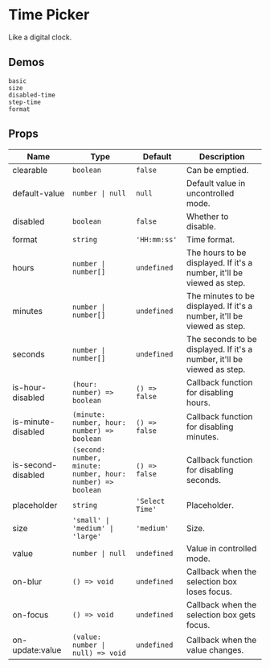 # Time Picker

Like a digital clock.

## Demos

```demo
basic
size
disabled-time
step-time
format
```

## Props

| Name | Type | Default | Description |
| --- | --- | --- | --- |
| clearable | `boolean` | `false` | Can be emptied. |
| default-value | `number \| null` | `null` | Default value in uncontrolled mode. |
| disabled | `boolean` | `false` | Whether to disable. |
| format | `string` | `'HH:mm:ss'` | Time format. |
| hours | `number \| number[]` | `undefined` | The hours to be displayed. If it's a number, it'll be viewed as step. |
| minutes | `number \| number[]` | `undefined` | The minutes to be displayed. If it's a number, it'll be viewed as step. |
| seconds | `number \| number[]` | `undefined` | The seconds to be displayed. If it's a number, it'll be viewed as step. |
| is-hour-disabled | `(hour: number) => boolean` | `() => false` | Callback function for disabling hours. |
| is-minute-disabled | `(minute: number, hour: number) => boolean` | `() => false` | Callback function for disabling minutes. |
| is-second-disabled | `(second: number, minute: number, hour: number) => boolean` | `() => false` | Callback function for disabling seconds. |
| placeholder | `string` | `'Select Time'` | Placeholder. |
| size | `'small' \| 'medium' \| 'large'` | `'medium'` | Size. |
| value | `number \| null` | `undefined` | Value in controlled mode. |
| on-blur | `() => void` | `undefined` | Callback when the selection box loses focus. |
| on-focus | `() => void` | `undefined` | Callback when the selection box gets focus. |
| on-update:value | `(value: number \| null) => void` | `undefined` | Callback when the value changes. |
